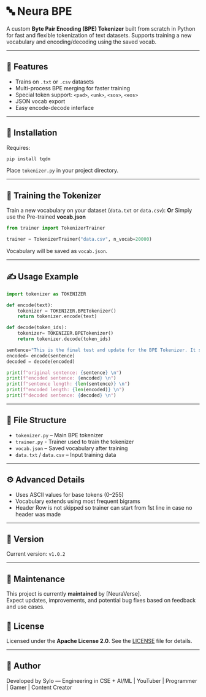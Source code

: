 # 🔤 Neura BPE

A custom **Byte Pair Encoding (BPE) Tokenizer** built from scratch in Python for fast and flexible tokenization of text datasets. Supports training a new vocabulary and encoding/decoding using the saved vocab.

---

## 🏦 Features

* Trains on `.txt` or `.csv` datasets
* Multi-process BPE merging for faster training
* Special token support: `<pad>`, `<unk>`, `<sos>`, `<eos>`
* JSON vocab export
* Easy encode-decode interface

---

## 🚀 Installation

Requires:

```bash
pip install tqdm
```

Place `tokenizer.py` in your project directory.

---

## 🧐 Training the Tokenizer

Train a new vocabulary on your dataset (`data.txt` or `data.csv`):
______________Or______________ 
Simply use the Pre-trained **vocab.json**

```python
from trainer import TokenizerTrainer

trainer = TokenizerTrainer("data.csv", n_vocab=20000)
```

Vocabulary will be saved as `vocab.json`.

---

## ✍️ Usage Example

```python
import tokenizer as TOKENIZER

def encode(text):
    tokenizer = TOKENIZER.BPETokenizer()
    return tokenizer.encode(text)

def decode(token_ids):
    tokenizer= TOKENIZER.BPETokenizer()
    return tokenizer.decode(token_ids)

sentence="This is the final test and update for the BPE Tokenizer. It should work perfectly now, and I am very happy with the results. I hope you are too! :)"
encoded= encode(sentence)
decoded = decode(encoded)

print(f"original sentence: {sentence} \n")
print(f"encoded sentence: {encoded} \n")
print(f"sentence length: {len(sentence)} \n")
print(f"encoded length: {len(encoded)} \n")
print(f"decoded sentence: {decoded} \n")
```

---

## 📁 File Structure

* `tokenizer.py` – Main BPE tokenizer
* `trainer.py` - Trainer used to train the tokenizer
* `vocab.json` – Saved vocabulary after training
* `data.txt` / `data.csv` – Input training data

---

## ⚙️ Advanced Details

* Uses ASCII values for base tokens (0–255)
* Vocabulary extends using most frequent bigrams
* Header Row is not skipped so trainer can start from 1st line in case no header was made

---

## 📌 Version

Current version: `v1.0.2`

---

## 🔧 Maintenance

This project is currently **maintained** by [NeuraVerse].  
Expect updates, improvements, and potential bug fixes based on feedback and use cases.


## 📜 License

Licensed under the **Apache License 2.0**.
See the [LICENSE](https://www.apache.org/licenses/LICENSE-2.0) file for details.

---

## 🧠 Author

Developed by Sylo — Engineering in CSE + AI/ML | YouTuber | Programmer | Gamer | Content Creator
